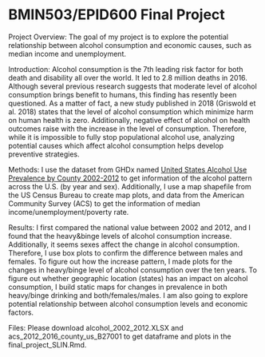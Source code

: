 # BMIN503/EPID600 Final Project

Project Overview: The goal of my project is to explore the potential relationship between alcohol consumption and economic causes, such as median income and unemployment.

Introduction: Alcohol consumption is the 7th leading risk factor for both death and disability all over the world. It led to 2.8 million deaths in 2016. Although several previous research suggests that moderate level of alcohol consumption brings benefit to humans, this finding has resently been questioned. 
As a matter of fact, a new study published in 2018 (Griswold et al. 2018) states that the level of alcohol consumption which minimize harm on human health is zero. Additionally, negative effect of alcohol on health outcomes raise with the increase in the level of consumption. Therefore, while it is impossible to fully stop populational alcohol use, analyzing potential causes which affect alcohol consumption helps develop preventive strategies.

Methods:  I use the dataset from GHDx named [United States Alcohol Use Prevalence by County 2002-2012](http://ghdx.healthdata.org/record/ihme-data/united-states-alcohol-use-prevalence-county-2002-2012) to get information of the alcohol pattern across the U.S. (by year and sex). Additionally, I use a map shapefile from the US Census Bureau to create map plots, and data from the American Community Survey (ACS) to get the information of median income/unemployment/poverty rate.

Results: I first compared the national value between 2002 and 2012, and I found that the heavy&binge levels of alcohol consumption increase. Additionally, it seems sexes affect the change in alcohol consumption. Therefore, I use box plots to confirm the difference between males and females. To figure out how the increase pattern, I made plots for the changes in heavy/binge level of alcohol consumption over the ten years. To figure out whether geographic location (states) has an impact on alcohol consumption, I build static maps for changes in prevalence in both heavy/binge drinking and both/females/males. I am also going to explore potential relationship between alcohol consumption levels and economic factors.

Files: Please download alcohol_2002_2012.XLSX and acs_2012_2016_county_us_B27001 to get dataframe and plots in the final_project_SLIN.Rmd.